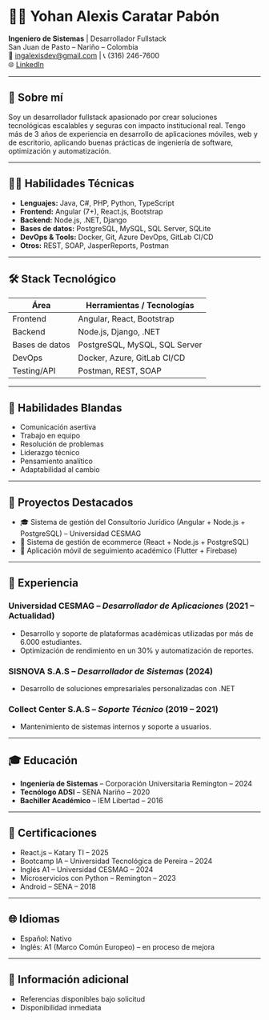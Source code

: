# 👨‍💻 Yohan Alexis Caratar Pabón

**Ingeniero de Sistemas** | Desarrollador Fullstack  
San Juan de Pasto – Nariño – Colombia  
📧 ingalexisdev@gmail.com | 📞 (316) 246-7600  
🌐 [LinkedIn](https://www.linkedin.com/in/alexis-caratar-21a80224b)

---

## 🚀 Sobre mí

Soy un desarrollador fullstack apasionado por crear soluciones tecnológicas escalables y seguras con impacto institucional real. Tengo más de 3 años de experiencia en desarrollo de aplicaciones móviles, web y de escritorio, aplicando buenas prácticas de ingeniería de software, optimización y automatización.

---

## 🧑‍💻 Habilidades Técnicas

- **Lenguajes:** Java, C#, PHP, Python, TypeScript  
- **Frontend:** Angular (7+), React.js, Bootstrap  
- **Backend:** Node.js, .NET, Django  
- **Bases de datos:** PostgreSQL, MySQL, SQL Server, SQLite  
- **DevOps & Tools:** Docker, Git, Azure DevOps, GitLab CI/CD  
- **Otros:** REST, SOAP, JasperReports, Postman  

---

## 🛠 Stack Tecnológico

| Área         | Herramientas / Tecnologías                   |
|--------------|----------------------------------------------|
| Frontend     | Angular, React, Bootstrap                    |
| Backend      | Node.js, Django, .NET                        |
| Bases de datos | PostgreSQL, MySQL, SQL Server             |
| DevOps       | Docker, Azure, GitLab CI/CD                 |
| Testing/API  | Postman, REST, SOAP                         |

---

## 🧠 Habilidades Blandas

- Comunicación asertiva  
- Trabajo en equipo  
- Resolución de problemas  
- Liderazgo técnico  
- Pensamiento analítico  
- Adaptabilidad al cambio  

---

## 📁 Proyectos Destacados

- 🎓 Sistema de gestión del Consultorio Jurídico (Angular + Node.js + PostgreSQL) – Universidad CESMAG
- 🤖 Sistema de gestión de ecommerce (React + Node.js + PostgreSQL)
- 📱 Aplicación móvil de seguimiento académico (Flutter + Firebase)  

---

## 💼 Experiencia

### Universidad CESMAG – *Desarrollador de Aplicaciones* (2021 – Actualidad)
- Desarrollo y soporte de plataformas académicas utilizadas por más de 6.000 estudiantes.  
- Optimización de rendimiento en un 30% y automatización de reportes.  

### SISNOVA S.A.S – *Desarrollador de Sistemas* (2024)
- Desarrollo de soluciones empresariales personalizadas con .NET

### Collect Center S.A.S – *Soporte Técnico* (2019 – 2021)
- Mantenimiento de sistemas internos y soporte a usuarios.

---

## 🎓 Educación

- **Ingeniería de Sistemas** – Corporación Universitaria Remington – 2024  
- **Tecnólogo ADSI** – SENA Nariño – 2020  
- **Bachiller Académico** – IEM Libertad – 2016

---

## 📜 Certificaciones

- React.js – Katary TI – 2025  
- Bootcamp IA – Universidad Tecnológica de Pereira – 2024  
- Inglés A1 – Universidad CESMAG – 2024  
- Microservicios con Python – Remington – 2023  
- Android – SENA – 2018

---

## 🌐 Idiomas

- Español: Nativo  
- Inglés: A1 (Marco Común Europeo) – en proceso de mejora

---

## 📌 Información adicional

- Referencias disponibles bajo solicitud  
- Disponibilidad inmediata
